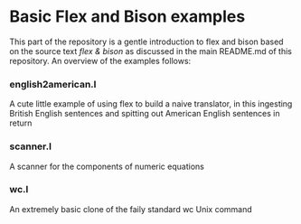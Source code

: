 # Basic Flex and Bison examples

This part of the repository is a gentle introduction to flex and bison
based on the source text _flex & bison_ as discussed in the main
README.md of this repository. An overview of the examples follows:

### english2american.l
A cute little example of using flex to build a naive translator, in this
ingesting British English sentences and spitting out American English
sentences in return

### scanner.l
A scanner for the components of numeric equations

### wc.l
An extremely basic clone of the faily standard wc Unix command
